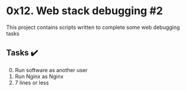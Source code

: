 # 0x12. Web stack debugging #2
This project contains scripts written to complete some web debugging tasks

## Tasks :heavy_check_mark:
0. Run software as another user
1. Run Nginx as Nginx
2. 7 lines or less
